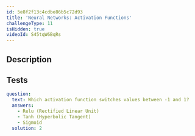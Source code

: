 ```yaml
---
id: 5e8f2f13c4cdbe86b5c72d93
title: 'Neural Networks: Activation Functions'
challengeType: 11
isHidden: true
videoId: S45tqW6BqRs
---
```


## Description
<section id='description'>
</section>

## Tests
<section id='tests'>

```yml
question:
  text: Which activation function switches values between -1 and 1?
  answers:
    - Relu (Rectified Linear Unit)
    - Tanh (Hyperbolic Tangent)
    - Sigmoid
  solution: 2
```

</section>

